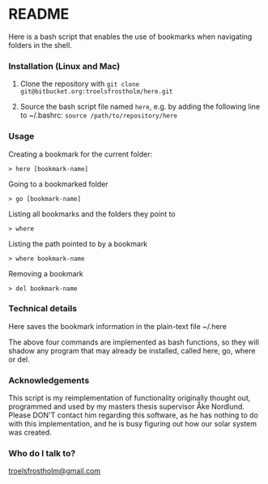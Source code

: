 # README #

Here is a bash script that enables the use of bookmarks when navigating folders in the shell. 

### Installation (Linux and Mac)
1. Clone the repository with `git clone git@bitbucket.org:troelsfrostholm/here.git`

2. Source the bash script file named `here`, e.g. by adding the following line to ~/.bashrc:
`source /path/to/repository/here`

### Usage
Creating a bookmark for the current folder:

`> here [bookmark-name]`

Going to a bookmarked folder

`> go [bookmark-name]`

Listing all bookmarks and the folders they point to

`> where`

Listing the path pointed to by a bookmark

`> where bookmark-name`

Removing a bookmark

`> del bookmark-name`

### Technical details

Here saves the bookmark information in the plain-text file ~/.here

The above four commands are implemented as bash functions, so they will shadow any program that may already be installed, called here, go, where or del. 

### Acknowledgements
This script is my reimplementation of functionality originally thought out, programmed and used by my masters thesis supervisor Åke Nordlund. Please DON'T contact him regarding this software, as he has nothing to do with this implementation, and he is busy figuring out how our solar system was created.  

### Who do I talk to?
troelsfrostholm@gmail.com